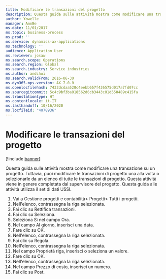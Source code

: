 ```yaml
---
title: Modificare le transazioni del progetto
description: Questa guida sulle attività mostra come modificare una transazione su un progetto.
author: Yowelle
manager: AnnBe
ms.date: 11/01/2017
ms.topic: business-process
ms.prod: ''
ms.service: dynamics-ax-applications
ms.technology: ''
audience: Application User
ms.reviewer: josaw
ms.search.scope: Operations
ms.search.region: Global
ms.search.industry: Service industries
ms.author: andchoi
ms.search.validFrom: 2016-06-30
ms.dyn365.ops.version: AX 7.0.0
ms.openlocfilehash: 7432dcdaa520c4eebb657f436575d017a7fd07cc
ms.sourcegitcommit: 5c4c9bf3ba018562d6cb3443c01d550489c415fa
ms.translationtype: HT
ms.contentlocale: it-IT
ms.lasthandoff: 10/16/2020
ms.locfileid: "4078936"
---
```

# <a name="adjust-project-transactions"></a>Modificare le transazioni del progetto

[!include [banner](../../includes/banner.md)]

Questa guida sulle attività mostra come modificare una transazione su un progetto. Tuttavia, puoi modificare le transazioni di progetto una alla volta o selezionarle da un elenco di tutte le transazioni di progetto. Questa attività viene in genere completata dal supervisore del progetto. Questa guida alle attività utilizza il set di dati USSI.

1. Vai a Gestione progetti e contabilità> Progetti> Tutti i progetti. 
2. Nell'elenco, contrassegna la riga selezionata. 
3. Fai clic su Rettifica transazioni. 
4. Fai clic su Seleziona. 
5. Seleziona Sì nel campo Ora. 
6. Nel campo Al giorno, inserisci una data. 
7. Fare clic su OK. 
8. Nell'elenco, contrassegna la riga selezionata. 
9. Fai clic su Regola. 
10. Nell'elenco, contrassegna la riga selezionata. 
11. Nel campo Proprietà riga, inserisci o seleziona un valore. 
12. Fare clic su OK. 
13. Nell'elenco, contrassegna la riga selezionata. 
14. Nel campo Prezzo di costo, inserisci un numero. 
15. Fai clic su Post. 

